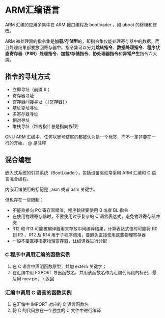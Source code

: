 # ARM汇编语言

ARM 汇编的应用多集中在 ARM 接口编程及 bootloader ，如 uboot 的移植和修改。

ARM 微处理器的指令集是**加载/存储型**的，即指令集仅能处理寄存器中的数据，而且处理结果都要放回寄存器中。指令集可以分为**跳转指令**、**数据处理指令**、**程序状态寄存器（PSR）处理指令**、**加载/存储指令**、**协处理器指令**和**异常产生**指令六大类。

## 指令的寻址方式

- 立即寻址（前缀 # ）
- 寄存器寻址
- 寄存器间接寻址（ [寄存器] ）
- 基址变址寻址
- 多寄存器寻址
- 相对寻址
- 堆栈寻址（堆栈指针总是指向栈顶）



GNU ARM 汇编中，任何以冒号结尾的都被认为是一个标签，而不一定非要在一行的开始。 @ 是注释



## 混合编程

嵌入式系统的引导系统（BootLoader），包括设备驱动常采用 ARM 汇编和 C 语言混合编程。

内嵌汇编使用的标记是 _asm 或者 asm 关键字。

但也存在一些限制：

- 不能直接向 PC 寄存器赋值，程序跳转要使用 B 或者 BL 指令
- 在使用物理寄存器时，不要使用过于复杂的 C 语言表达式，避免物理寄存器冲突
- R12 和 R13 可能被编译器用来存放中间编译结果，计算表达式值时可能将 R0 到 R3 、R12 及 R14 用于子程序调用，要避免直接使用这些物理寄存器
- 一般不要直接指定物理寄存器，让编译器进行分配

### C 程序中调用汇编的函数实例

1. 在 C 语言中声明函数原型，并加 extern 关键字；
2. 在汇编中用 EXPORT 导出函数名，并用该函数名作为汇编代码段的标识，最后用 mov pc，lr 返回

### 汇编中调用 C 语言的函数实例

1. 在汇编中 IMPORT 对应的 C 语言函数名
2. 将 C 的代码放在一个独立的 C 文件中进行编译



